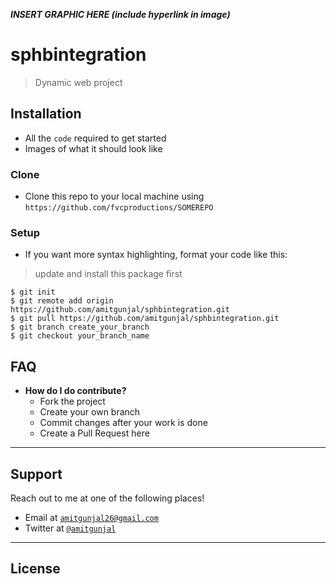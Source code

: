 
<!-- [![FVCproductions](https://avatars1.githubusercontent.com/u/4284691?v=3&s=200)](http://fvcproductions.com) -->

***INSERT GRAPHIC HERE (include hyperlink in image)***

# sphbintegration

> Dynamic web project

## Installation

- All the `code` required to get started
- Images of what it should look like

### Clone

- Clone this repo to your local machine using `https://github.com/fvcproductions/SOMEREPO`

### Setup

- If you want more syntax highlighting, format your code like this:

> update and install this package first

```shell
$ git init
$ git remote add origin https://github.com/amitgunjal/sphbintegration.git
$ git pull https://github.com/amitgunjal/sphbintegration.git
$ git branch create_your_branch
$ git checkout your_branch_name
```


## FAQ

- **How do I do contribute?**
    - Fork the project
    - Create your own branch
    - Commit changes after your work is done
    - Create a Pull Request here

---

## Support

Reach out to me at one of the following places!

- Email at <a href="mailto:amitgunjal26@gmail.com" target="_blank">`amitgunjal26@gmail.com`</a>
- Twitter at <a href="http://twitter.com/_amitgunjal" target="_blank">`@amitgunjal`</a>
---
## License
